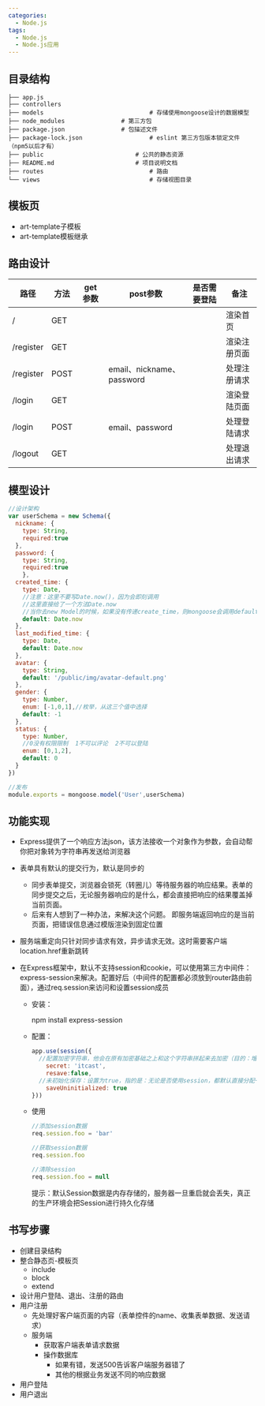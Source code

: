 ```yaml
---
categories:
  - Node.js
tags:
  - Node.js
  - Node.js应用
---
```

## 目录结构

```
├── app.js                      
├── controllers                 
├── models            					# 存储使用mongoose设计的数据模型
├── node_modules                # 第三方包
├── package.json                # 包描述文件
├── package-lock.json  					# eslint 第三方包版本锁定文件（npm5以后才有）
├── public                   		# 公共的静态资源
├── README.md                		# 项目说明文档
├── routes             					# 路由
└── views              					# 存储视图目录
```



## 模板页

- art-template子模板
- art-template模板继承



## 路由设计

| 路径      | 方法 | get参数 | post参数                  | 是否需要登陆 | 备注         |
| --------- | ---- | ------- | ------------------------- | ------------ | ------------ |
| /         | GET  |         |                           |              | 渲染首页     |
| /register | GET  |         |                           |              | 渲染注册页面 |
| /register | POST |         | email、nickname、password |              | 处理注册请求 |
| /login    | GET  |         |                           |              | 渲染登陆页面 |
| /login    | POST |         | email、password           |              | 处理登陆请求 |
| /logout   | GET  |         |                           |              | 处理退出请求 |





## 模型设计

``` javascript
//设计架构
var userSchema = new Schema({
  nickname: {
    type: String,
    required:true
  },
  password: {
  	type: String,
    required:true
	},
  created_time: {
    type: Date,
    //注意：这里不要写Date.now()，因为会即刻调用
    //这里直接给了一个方法Date.now
    //当你去new Model的时候，如果没有传递create_time，则mongoose会调用default指定的Date.now方法，使用其返回值作为默认值
    default: Date.now
  },
  last_modified_time: {
    type: Date,
    default: Date.now
  },
  avatar: {
    type: String,
    default: '/public/img/avatar-default.png'
  },
  gender: {
    type: Number,
    enum: [-1,0,1],//枚举，从这三个值中选择
    default: -1
  },
  status: {
    type: Number,
    //0没有权限限制  1不可以评论  2不可以登陆
    enum: [0,1,2],
    default: 0
  }
})

//发布
module.exports = mongoose.model('User',userSchema)
```





## 功能实现

- Express提供了一个响应方法json，该方法接收一个对象作为参数，会自动帮你把对象转为字符串再发送给浏览器

- 表单具有默认的提交行为，默认是同步的

  - 同步表单提交，浏览器会锁死（转圈儿）等待服务器的响应结果。表单的同步提交之后，无论服务器响应的是什么，都会直接把响应的结果覆盖掉当前页面。

  + 后来有人想到了一种办法，来解决这个问题。 即服务端返回响应的是当前页面，把错误信息通过模版渲染到固定位置

- 服务端重定向只针对同步请求有效，异步请求无效。这时需要客户端location.href重新跳转

- 在Express框架中，默认不支持session和cookie，可以使用第三方中间件：express-session来解决。配置好后（中间件的配置都必须放到router路由前面），通过req.session来访问和设置session成员

  + 安装：

    npm install express-session

  + 配置：

    ```javascript
    app.use(session({
      //配置加密字符串，他会在原有加密基础之上和这个字符串拼起来去加密（目的：增加安全性，防止客户端恶意伪造）
    	secret: 'itcast',
    	resave:false,
      //未初始化保存：设置为true，指的是：无论是否使用session，都默认直接分配一把钥匙
    	saveUninitialized: true
    }))
    ```

  + 使用

    ```javascript
    //添加session数据
    req.session.foo = 'bar'
    
    //获取session数据
    req.session.foo
    
    //清除session
    req.session.foo = null
    ```

    提示：默认Session数据是内存存储的，服务器一旦重启就会丢失，真正的生产环境会把Session进行持久化存储



## 书写步骤

- 创建目录结构
- 整合静态页-模板页
  + include
  + block
  + extend
- 设计用户登陆、退出、注册的路由
- 用户注册
  + 先处理好客户端页面的内容（表单控件的name、收集表单数据、发送请求）
  + 服务端
    * 获取客户端表单请求数据
    * 操作数据库
      - 如果有错，发送500告诉客户端服务器错了
      - 其他的根据业务发送不同的响应数据
- 用户登陆
- 用户退出